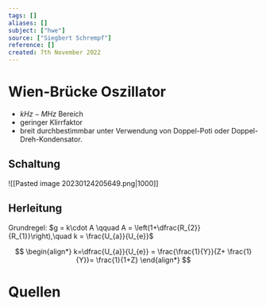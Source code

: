 ```yaml
---
tags: []
aliases: []
subject: ["hwe"]
source: ["Siegbert Schrempf"]
reference: []
created: 7th November 2022
---
```


# Wien-Brücke Oszillator
- $kHz-MHz$ Bereich
- geringer Klirrfaktor
- breit durchbestimmbar unter Verwendung von Doppel-Poti oder Doppel-Dreh-Kondensator. 
	 
## Schaltung
![[Pasted image 20230124205649.png|1000]]
## Herleitung
Grundregel:
$g = k\cdot A \qquad A = \left(1+\dfrac{R_{2}}{R_{1}}\right),\quad k = \frac{U_{a}}{U_{e}}$

$$
\begin{align*}
k=\dfrac{U_{a}}{U_{e}} = \frac{\frac{1}{Y}}{Z+ \frac{1}{Y}}= \frac{1}{1+Z}
\end{align*}
$$
# Quellen